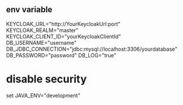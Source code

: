 ## env variable

KEYCLOAK_URL="http://YourKeycloakUrl:port"
KEYCLOAK_REALM="master"
KEYCLOAK_CLIENT_ID="yourKeycloakClientId"
DB_USERNAME="username"
DB_JDBC_CONNECTION="jdbc:mysql://localhost:3306/yourdatabase"
DB_PASSWORD="password"
DB_LOG="true"

# disable security
set JAVA_ENV="development"

